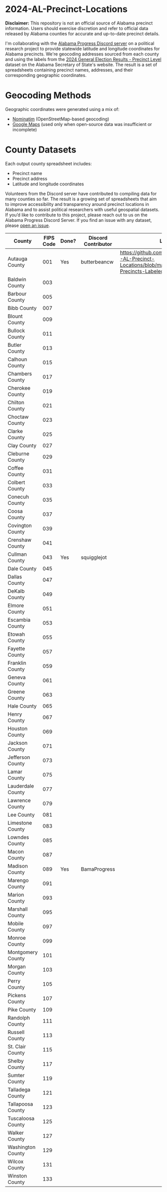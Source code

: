 # 2024-AL-Precinct-Locations

**Disclaimer:** This repository is not an official source of Alabama precinct information. Users should exercise discretion and refer to official data released by Alabama counties for accurate and up-to-date precinct details.

I'm collaborating with the [Alabama Progress Discord server](https://discord.gg/t7b5ryw5NG) on a political research project to provide statewide latitude and longitude coordinates for Alabama precincts. We're geocoding addresses sourced from each county and using the labels from the [2024 General Election Results - Precinct Level](https://www.sos.alabama.gov/alabama-votes/voter/election-data) dataset on the Alabama Secretary of State's website. The result is a set of spreadsheets containing precinct names, addresses, and their corresponding geographic coordinates.

# Geocoding Methods

Geographic coordinates were generated using a mix of:
* [Nominatim](https://nominatim.org/) (OpenStreetMap-based geocoding)
* [Google Maps](https://developers.google.com/maps/documentation/geocoding/overview) (used only when open-source data was insufficient or incomplete)

# County Datasets

Each output county spreadsheet includes:

* Precinct name
* Precinct address
* Latitude and longitude coordinates

Volunteers from the Discord server have contributed to compiling data for many counties so far. The result is a growing set of spreadsheets that aim to improve accessibility and transparency around precinct locations in Alabama and to assist political researchers with useful geospatial datasets. If you’d like to contribute to this project, please reach out to us on the Alabama Progress Discord Server. If you find an issue with any dataset, please [open an issue](https://github.com/Corey4005/2024-AL-Precinct-Locations/issues). 


| County            | FIPS Code | Done? | Discord Contributor | Link |
| ----------------- | --------- | ----- | ------------------- | ---- |
| Autauga County    | 001       | Yes   | butterbeancw        |https://github.com/Corey4005/2024-AL-Precinct-Locations/blob/main/County-Precincts-Labeled/autauga.csv |
| Baldwin County    | 003       |       |                     |
| Barbour County    | 005       |       |                     |
| Bibb County       | 007       |       |                     |
| Blount County     | 009       |       |                     |
| Bullock County    | 011       |       |                     |
| Butler County     | 013       |       |                     |
| Calhoun County    | 015       |       |                     |
| Chambers County   | 017       |       |                     |
| Cherokee County   | 019       |       |                     |
| Chilton County    | 021       |       |                     |
| Choctaw County    | 023       |       |                     |
| Clarke County     | 025       |       |                     |
| Clay County       | 027       |       |                     |
| Cleburne County   | 029       |       |                     |
| Coffee County     | 031       |       |                     |
| Colbert County    | 033       |       |                     |
| Conecuh County    | 035       |       |                     |
| Coosa County      | 037       |       |                     |
| Covington County  | 039       |       |                     |
| Crenshaw County   | 041       |       |                     |
| Cullman County    | 043       | Yes   | squigglejot         |
| Dale County       | 045       |       |                     |
| Dallas County     | 047       |       |                     |
| DeKalb County     | 049       |       |                     |
| Elmore County     | 051       |       |                     |
| Escambia County   | 053       |       |                     |
| Etowah County     | 055       |       |                     |
| Fayette County    | 057       |       |                     |
| Franklin County   | 059       |       |                     |
| Geneva County     | 061       |       |                     |
| Greene County     | 063       |       |                     |
| Hale County       | 065       |       |                     |
| Henry County      | 067       |       |                     |
| Houston County    | 069       |       |                     |
| Jackson County    | 071       |       |                     |
| Jefferson County  | 073       |       |                     |
| Lamar County      | 075       |       |                     |
| Lauderdale County | 077       |       |                     |
| Lawrence County   | 079       |       |                     |
| Lee County        | 081       |       |                     |
| Limestone County  | 083       |       |                     |
| Lowndes County    | 085       |       |                     |
| Macon County      | 087       |       |                     |
| Madison County    | 089       | Yes   | BamaProgress        |
| Marengo County    | 091       |       |                     |
| Marion County     | 093       |       |                     |
| Marshall County   | 095       |       |                     |
| Mobile County     | 097       |       |                     |
| Monroe County     | 099       |       |                     |
| Montgomery County | 101       |       |                     |
| Morgan County     | 103       |       |                     |
| Perry County      | 105       |       |                     |
| Pickens County    | 107       |       |                     |
| Pike County       | 109       |       |                     |
| Randolph County   | 111       |       |                     |
| Russell County    | 113       |       |                     |
| St. Clair County  | 115       |       |                     |
| Shelby County     | 117       |       |                     |
| Sumter County     | 119       |       |                     |
| Talladega County  | 121       |       |                     |
| Tallapoosa County | 123       |       |                     |
| Tuscaloosa County | 125       |       |                     |
| Walker County     | 127       |       |                     |
| Washington County | 129       |       |                     |
| Wilcox County     | 131       |       |                     |
| Winston County    | 133       |       |                     |
